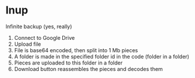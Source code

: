 Inup
====

Infinite backup (yes, really)

1. Connect to Google Drive
2. Upload file
3. File is base64 encoded, then split into 1 Mb pieces
4. A folder is made in the specified folder id in the code (folder in a folder)
5. Pieces are uploaded to this folder in a folder
6. Download button reassembles the pieces and decodes them
